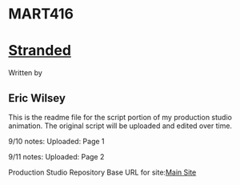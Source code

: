 # MART416
<This content is the property of Eric J Wilsey>

<h1><u><b>Stranded</b></u></h1>
Written by
<h2>Eric Wilsey</h2>

This is the readme file for the script portion of my production studio animation.
The original script will be uploaded and edited over time.

9/10 notes:
Uploaded:
Page 1

9/11 notes:
Uploaded:
Page 2


Production Studio Repository
Base URL for site:[Main Site](https://ewilsey.github.io/MART416)
